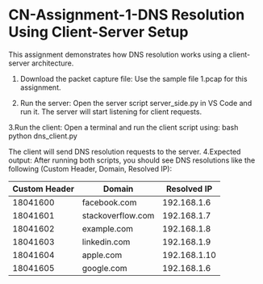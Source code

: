 # CN-Assignment-1-DNS Resolution Using Client-Server Setup

This assignment demonstrates how DNS resolution works using a client-server architecture.

1. Download the packet capture file:
Use the sample file 1.pcap for this assignment.

2. Run the server:
Open the server script server_side.py in VS Code and run it. The server will start listening for client requests.

3.Run the client:
Open a terminal and run the client script using:
     bash
     python dns_client.py
     
The client will send DNS resolution requests to the server.
4.Expected output:
After running both scripts, you should see DNS resolutions like the following (Custom Header, Domain, Resolved IP):

| Custom Header | Domain      | Resolved IP  |
| ------------- | ----------- | ------------ |
| 18041600      |facebook.com   | 192.168.1.6  |
| 18041601      | stackoverflow.com | 192.168.1.7  |
| 18041602      | example.com  | 192.168.1.8  |
| 18041603      | linkedin.com   | 192.168.1.9  |
| 18041604      | apple.com  | 192.168.1.10 |
| 18041605      | google.com  | 192.168.1.6  |
